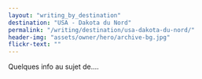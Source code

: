 ```yaml
---
layout: "writing_by_destination"
destination: "USA - Dakota du Nord"
permalink: "/writing/destination/usa-dakota-du-nord/"
header-img: "assets/owner/hero/archive-bg.jpg"
flickr-text: ""
---
```


Quelques info au sujet de....